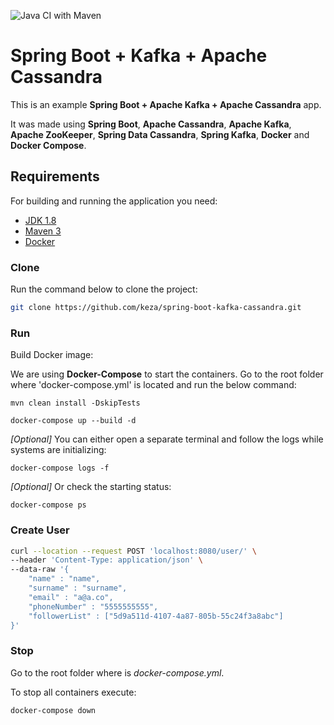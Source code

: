 ![Java CI with Maven](https://github.com/keza/spring-boot-kafka-cassandra/workflows/Java%20CI%20with%20Maven/badge.svg?branch=master)

# Spring Boot + Kafka + Apache Cassandra 

This is an example **Spring Boot + Apache Kafka + Apache Cassandra** app.

It was made using **Spring Boot**, **Apache Cassandra**, **Apache Kafka**, **Apache ZooKeeper**, **Spring Data Cassandra**, **Spring Kafka**, **Docker** and **Docker Compose**.

## Requirements

For building and running the application you need:

- [JDK 1.8](http://www.oracle.com/technetwork/java/javase/downloads/jdk8-downloads-2133151.html)
- [Maven 3](https://maven.apache.org)
- [Docker]()


### Clone

Run the command below to clone the project:


```sh
git clone https://github.com/keza/spring-boot-kafka-cassandra.git
```

### Run

Build Docker image:

We are using **Docker-Compose** to start the containers. Go to the root folder where 'docker-compose.yml' is located and run the below command:

    mvn clean install -DskipTests

    docker-compose up --build -d
    
*[Optional]* You can either open a separate terminal and follow the logs while systems are initializing:
```
docker-compose logs -f
```
*[Optional]* Or check the starting status:
```
docker-compose ps
```
    
### Create User

```sh
curl --location --request POST 'localhost:8080/user/' \
--header 'Content-Type: application/json' \
--data-raw '{
    "name" : "name",
    "surname" : "surname",
    "email" : "a@a.co",
    "phoneNumber" : "5555555555",
    "followerList" : ["5d9a511d-4107-4a87-805b-55c24f3a8abc"]
}'
```

### Stop
Go to the root folder where is *docker-compose.yml*.

To stop all containers execute:
```
docker-compose down
```
